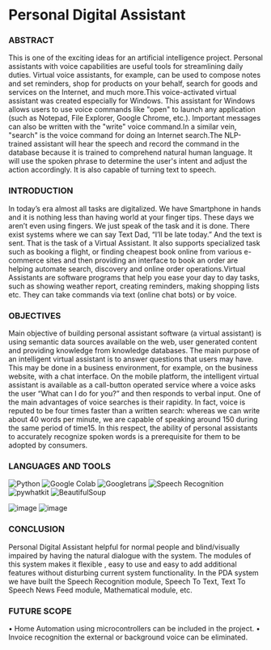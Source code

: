 # Personal Digital Assistant

### ABSTRACT
This is one of the exciting ideas for an artificial intelligence project. Personal assistants with voice capabilities are useful tools for streamlining daily duties. Virtual voice assistants, for example, can be used to compose notes and set reminders, shop for products on your behalf, search for goods and services on the Internet, and much more.This voice-activated virtual assistant was created especially for Windows. This assistant for Windows allows users to use voice commands like "open" to launch any application (such as Notepad, File Explorer, Google Chrome, etc.). Important messages can also be written with the "write" voice command.In a similar vein, "search" is the voice command for doing an Internet search.The NLP-trained assistant will hear the speech and record the command in the database because it is trained to comprehend natural human language. It will use the spoken phrase to determine the user's intent and adjust the action accordingly. It is also capable of turning text to speech.

### INTRODUCTION
In today’s era almost all tasks are digitalized. We have Smartphone in hands and it is nothing less than having world at your finger tips. These days we aren’t even using fingers. We just speak of the task and it is done. There exist systems where we can say Text Dad, “I’ll be late today.” And the text is sent. That is the task of a Virtual Assistant. It also supports specialized task such as booking a flight, or finding cheapest book online from various e- commerce sites and then providing an interface to book an order are helping automate search, discovery and online order operations.Virtual Assistants are software programs that help you ease your day to day tasks, such as showing weather report, creating reminders, making shopping lists etc. They can take commands via text (online chat bots) or by voice.

### OBJECTIVES
Main objective of building personal assistant software (a virtual assistant) is using semantic data sources available on the web, user generated content and providing knowledge from knowledge databases. The main purpose of an intelligent virtual assistant is to answer questions that users may have. This may be done in a business environment, for example, on the business website, with a chat interface. On the mobile platform, the intelligent virtual assistant is available as a call-button operated service where a voice asks the user “What can I do for you?” and then responds to verbal input.
One of the main advantages of voice searches is their rapidity. In fact, voice is reputed to be four times faster than a written search: whereas we can write about 40 words per minute, we are capable of speaking around 150 during the same period of time15. In this respect, the ability of personal assistants to accurately recognize spoken words is a prerequisite for them to be adopted by consumers.

### LANGUAGES AND TOOLS
![Python](https://img.shields.io/badge/-Python3-3776AB?logo=python&logoColor=white)
![Google Colab](https://img.shields.io/badge/-Colab-F9AB00?logo=googlecolab&logoColor=white)
![Googletrans](https://img.shields.io/badge/-Googletrans-4285F4?logo=googletranslate&logoColor=white)
![Speech Recognition](https://img.shields.io/badge/-SpeechRecognition-4285F4?logo=speechrecognition&logoColor=white)
![pywhatkit](https://img.shields.io/badge/-pywhatkit-4285F4?logo=python&logoColor=white)
![BeautifulSoup](https://img.shields.io/badge/-BeautifulSoup-4B8D3B?logo=python&logoColor=white)

![image](https://github.com/Kaushal03/Personal-Digital-Assistant/assets/67416597/5016120e-7a4a-46b8-97e3-e21107625d92)
![image](https://github.com/Kaushal03/Personal-Digital-Assistant/assets/67416597/033daf77-5245-45b5-ba7c-ece492eeef3b)

### CONCLUSION
Personal Digital Assistant helpful for normal people and blind/visually impaired by having the natural dialogue with the system. The modules of this system makes it flexible , easy to use and easy to add additional features without disturbing current system functionality. In the PDA system we have built the Speech Recognition module, Speech To Text, Text To Speech News Feed module, Mathematical module, etc.

### FUTURE SCOPE
•	Home Automation using microcontrollers can be included in the project.
•	Invoice recognition the external or background voice can be eliminated.


